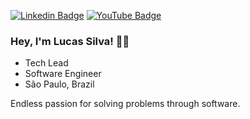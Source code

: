 [![Linkedin Badge](https://img.shields.io/badge/-LinkedIn-blue?style=flat&logo=Linkedin&logoColor=white&link=https://www.linkedin.com/in/lucassilvahub/)](https://www.linkedin.com/in/lucassilvahub/)
[![YouTube Badge](https://img.shields.io/badge/-YouTube-red?style=flat&logo=YouTube&logoColor=white&link=https://www.youtube.com/@lucassilvahub)](https://www.youtube.com/@lucassilvahub)

### Hey, I'm Lucas Silva! 👋🏽

- Tech Lead  
- Software Engineer  
- São Paulo, Brazil  

Endless passion for solving problems through software.

